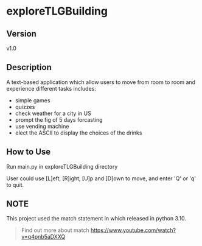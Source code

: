 # exploreTLGBuilding

## Version
v1.0
## Description
A text-based application which allow users to move from room to room and experience different tasks includes: 

* simple games
* quizzes
* check weather for a city in US
 * prompt the fig of 5 days forcasting 
* use vending machine
 * elect the ASCII to display the choices of the drinks

## How to Use 
Run main.py in exploreTLGBuilding directory

User could use [L]eft, [R]ight, [U]p and [D]own to move, and enter 'Q' or 'q' to quit.

## NOTE
This project used the match statement in which released in python 3.10. 
> Find out more about match https://www.youtube.com/watch?v=q4pnb5aDXXQ



